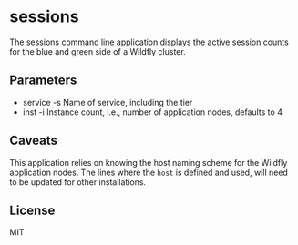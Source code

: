 # sessions
The sessions command line application displays the active session counts for the blue and green side
of a Wildfly cluster.

## Parameters
* service -s Name of service, including the tier
* inst -i Instance count, i.e., number of application nodes, defaults to 4

## Caveats
This application relies on knowing the host naming scheme for the Wildfly application nodes. The
lines where the `host` is defined and used, will need to be updated for other installations.

## License
MIT
